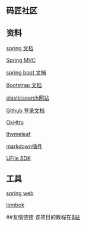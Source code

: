 ## 码匠社区

## 资料
[spring 文档](https://spring.io/guides)

[Spring MVC](https://docs.spring.io/spring/docs/5.0.3.RELEASE/spring-framework-reference/web.html#mvc-handlermapping-interceptor)

[spring boot 文档](https://docs.spring.io/spring-boot/docs/2.0.0.RC1/reference/htmlsingle/#boot-features-embedded-database-support)

[Bootstrap 文档](https://v3.bootcss.com/components)

[elasticsearch网站](https://elasticsearch.cn)

[Github 登录文档](https://developer.github.com/apps/building-oauth-apps/authorizing-oauth-apps/)

[OkHttp](https://square.github.io/okhttp/)

[thymeleaf](https://www.thymeleaf.org/doc/tutorials/3.0/usingthymeleaf.html#setting-attribute-values)

[markdown插件](http://editor.md.ipandao.com/)

[UFile SDK](https://github.com/ucloud/ufile-sdk-java)

## 工具
[spring web](https://spring.io/guides/gs/serving-web-content/)

[lombok](https://projectlombok.org/setup/maven)

##友情链接
该项目的教程在[B站](https://www.bilibili.com/video/av50200264)